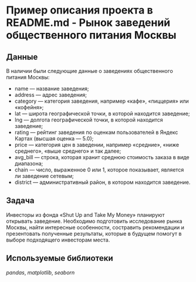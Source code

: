 # Пример описания проекта в README.md - Рынок заведений общественного питания Москвы


## Данные

В наличии были следующие данные о заведениях общественного питания Москвы:
- name — название заведения;
- address — адрес заведения;
- category — категория заведения, например «кафе», «пиццерия» или «кофейня»;
- lat — широта географической точки, в которой находится заведение;
- lng — долгота географической точки, в которой находится заведение;
- rating — рейтинг заведения по оценкам пользователей в Яндекс Картах (высшая оценка — 5.0);
- price — категория цен в заведении, например «средние», «ниже среднего», «выше среднего» и так далее;
- avg_bill — строка, которая хранит среднюю стоимость заказа в виде диапазона;
- chain — число, выраженное 0 или 1, которое показывает, является ли заведение сетевым;
- district — административный район, в котором находится заведение.


## Задача
Инвесторы из фонда «Shut Up and Take My Money» планируют открывать заведение. Необходимо подготовить исследование рынка Москвы, найти интересные особенности, состравить рекомендации и презентовать полученные результаты, которые в будущем помогут в выборе подходящего инвесторам места.

## Используемые библиотеки
*pandas*, *matplotlib*, *seaborn*
